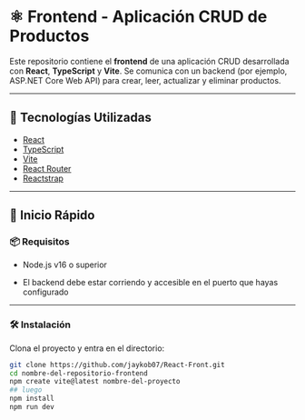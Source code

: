 # ⚛️ Frontend - Aplicación CRUD de Productos

Este repositorio contiene el **frontend** de una aplicación CRUD desarrollada con **React**, **TypeScript** y **Vite**. Se comunica con un backend (por ejemplo, ASP.NET Core Web API) para crear, leer, actualizar y eliminar productos.

---

## 🧰 Tecnologías Utilizadas

- [React](https://reactjs.org/)
- [TypeScript](https://www.typescriptlang.org/)
- [Vite](https://vitejs.dev/)
- [React Router](https://reactrouter.com/) 
- [Reactstrap](https://github.com/reactstrap/reactstrap)

---

## 🚀 Inicio Rápido

### 📦 Requisitos

- Node.js v16 o superior

- El backend debe estar corriendo y accesible en el puerto que hayas configurado

---

### 🛠️ Instalación

Clona el proyecto y entra en el directorio:

```bash
git clone https://github.com/jaykob07/React-Front.git
cd nombre-del-repositorio-frontend
npm create vite@latest nombre-del-proyecto
## luego
npm install
npm run dev
